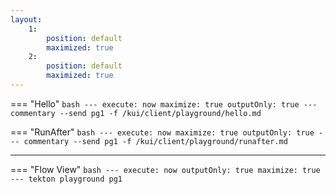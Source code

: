 ```yaml
---
layout:
    1: 
        position: default
        maximized: true
    2:
        position: default
        maximized: true
---
```


=== "Hello"
    ```bash
    ---
    execute: now
    maximize: true
    outputOnly: true
    ---
    commentary --send pg1 -f /kui/client/playground/hello.md
    ```

=== "RunAfter"
    ```bash
    ---
    execute: now
    maximize: true
    outputOnly: true
    ---
    commentary --send pg1 -f /kui/client/playground/runafter.md
    ```

---

=== "Flow View"
    ```bash
    ---
    execute: now
    outputOnly: true
    maximize: true
    ---
    tekton playground pg1
    ```

